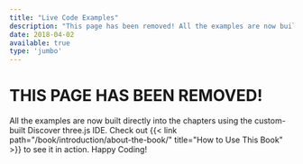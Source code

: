 ```yaml
---
title: "Live Code Examples"
description: "This page has been removed! All the examples are now built directly into the chapters using the custom-built Discover three.js IDE."
date: 2018-04-02
available: true
type: 'jumbo'
---
```


# THIS PAGE HAS BEEN REMOVED!

All the examples are now built directly into the chapters using the custom-built Discover three.js IDE. Check out {{< link path="/book/introduction/about-the-book/" title="How to Use This Book" >}} to see it in action. Happy Coding!



